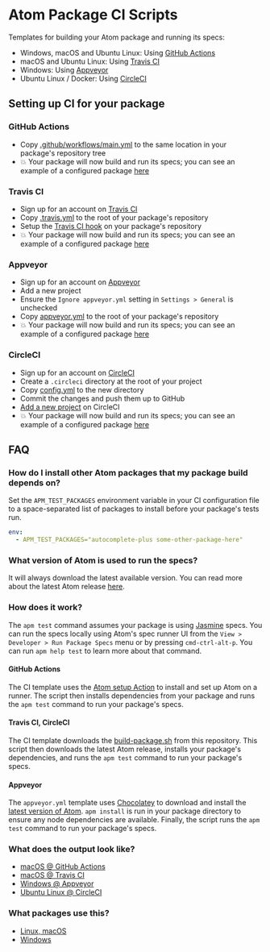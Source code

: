 # Atom Package CI Scripts

Templates for building your Atom package and running its specs:

-   Windows, macOS and Ubuntu Linux: Using [GitHub Actions](https://github.com/features/actions)
-   macOS and Ubuntu Linux: Using [Travis CI](https://travis-ci.org)
-   Windows: Using [Appveyor](https://appveyor.com)
-   Ubuntu Linux / Docker: Using [CircleCI](https://circleci.com)

## Setting up CI for your package

### GitHub Actions

-   Copy [.github/workflows/main.yml](https://raw.githubusercontent.com/atom/ci/master/.github/workflows/main.yml)
  to the same location in your package's repository tree
-   :boom: Your package will now build and run its specs; you can see an example
  of a configured package [here](https://github.com/thumperward/auto-create-files/actions)

### Travis CI

-   Sign up for an account on [Travis CI](https://travis-ci.org)
-   Copy [.travis.yml](https://raw.githubusercontent.com/atom/ci/master/.travis.yml)
  to the root of your package's repository
-   Setup the [Travis CI hook](https://docs.travis-ci.com/user/getting-started/#To-get-started-with-Travis-CI%3A) on your package's repository
-   :boom: Your package will now build and run its specs; you can see an example
  of a configured package [here](https://travis-ci.org/atom/wrap-guide)

### Appveyor

-   Sign up for an account on [Appveyor](https://appveyor.com)
-   Add a new project
-   Ensure the `Ignore appveyor.yml` setting in `Settings > General` is unchecked
-   Copy [appveyor.yml](https://raw.githubusercontent.com/atom/ci/master/appveyor.yml)
  to the root of your package's repository
-   :boom: Your package will now build and run its specs; you can see an example
  of a configured package [here](https://ci.appveyor.com/project/Atom/wrap-guide)

### CircleCI

-   Sign up for an account on [CircleCI](https://circleci.com)
-   Create a `.circleci` directory at the root of your project
-   Copy [config.yml](https://raw.githubusercontent.com/atom/ci/master/.circleci/config.yml)
  to the new directory
-   Commit the changes and push them up to GitHub
-   [Add a new project](https://circleci.com/docs/2.0/hello-world/) on CircleCI
-   :boom: Your package will now build and run its specs; you can see an example
  of a configured package [here](https://circleci.com/gh/AtomLinter/linter-stylelint)

## FAQ

### How do I install other Atom packages that my package build depends on?

Set the `APM_TEST_PACKAGES` environment variable in your CI configuration file
to a space-separated list of packages to install before your package's tests
run.

```yml
env:
  - APM_TEST_PACKAGES="autocomplete-plus some-other-package-here"
```

### What version of Atom is used to run the specs?

It will always download the latest available version. You can read more about
the latest Atom release [here](https://atom.io/releases).

### How does it work?

The `apm test` command assumes your package is using [Jasmine](http://jasmine.github.io)
specs. You can run the specs locally using Atom's spec runner UI from the
`View > Developer > Run Package Specs` menu or by pressing `cmd-ctrl-alt-p`. You
can run `apm help test` to learn more about that command.

#### GitHub Actions

The CI template uses the [Atom setup Action](UziTech/action-setup-atom@v1) to
install and set up Atom on a runner. The script then installs dependencies from
your package and runs the `apm test` command to run your package's specs.

#### Travis CI, CircleCI

The CI template downloads the [build-package.sh](https://raw.githubusercontent.com/atom/ci/master/build-package.sh)
from this repository. This script then downloads the latest Atom release,
installs your package's dependencies, and runs the `apm test` command to run
your package's specs.

#### Appveyor

The `appveyor.yml` template uses [Chocolatey](https://chocolatey.org/) to
download and install the [latest version of Atom](https://chocolatey.org/packages/Atom).
`apm install` is run in your package directory to ensure any node dependencies
are available. Finally, the script runs the `apm test` command to run your
package's specs.

### What does the output look like?

-   [macOS @ GitHub Actions](https://github.com/thumperward/auto-create-files/commit/fefbe1e6c9fc15e000eec5904576d55c254e7d76/checks?check_suite_id=293486056)
-   [macOS @ Travis CI](https://travis-ci.org/atom/wrap-guide/builds/23774579)
-   [Windows @ Appveyor](https://ci.appveyor.com/project/Atom/wrap-guide/build/12)
-   [Ubuntu Linux @ CircleCI](https://circleci.com/gh/AtomLinter/linter-stylelint/623)

### What packages use this?

-   [Linux, macOS](https://github.com/search?utf8=%E2%9C%93&q=%22curl+-s+https%3A%2F%2Fraw.githubusercontent.com%2Fatom%2Fci%2Fmaster%2Fbuild-package.sh+|+sh%22+extension%3Ayml&type=Code)
-   [Windows](https://github.com/search?q="cinst+atom"+extension%3Ayml&type=Code)
